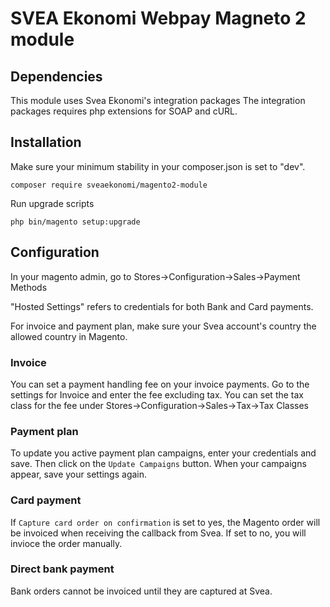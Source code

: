 # SVEA Ekonomi Webpay Magneto 2 module

## Dependencies

This module uses Svea Ekonomi's integration packages
The integration packages requires php extensions for SOAP and cURL.

## Installation
Make sure your minimum stability in your
composer.json is set to "dev".


```composer require sveaekonomi/magento2-module```

Run upgrade scripts

```php bin/magento setup:upgrade```


## Configuration

In your magento admin, go to Stores->Configuration->Sales->Payment Methods

"Hosted Settings" refers to credentials for both Bank and Card payments.

For invoice and payment plan, make sure your Svea account's country the allowed country in Magento.

### Invoice
You can set a payment handling fee on your invoice payments. Go to the settings for Invoice and enter the fee excluding tax.
You can set the tax class for the fee under Stores->Configuration->Sales->Tax->Tax Classes

### Payment plan
To update you active payment plan campaigns, enter your credentials and save. Then click on the ``Update Campaigns`` button.
When your campaigns appear, save your settings again.

### Card payment
If `Capture card order on confirmation` is set to yes, the Magento order will be invoiced when receiving the callback from Svea. If set to no, you will invioce the order manually.

### Direct bank payment
Bank orders cannot be invoiced until they are captured at Svea.
